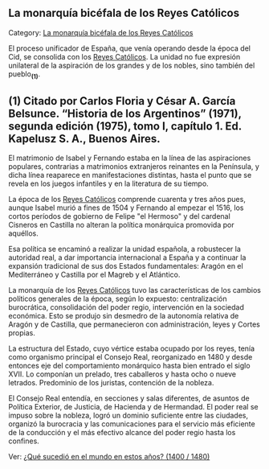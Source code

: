 ## La monarquía bicéfala de los Reyes Católicos

Category: [La monarquía bicéfala de los Reyes Católicos](http://descubrircorrientes.com.ar/2012/index.php/2454-historia-desde-el-origen-hasta-1814/tierra-argentina-1492-1588/la-aventura-del-rio-de-la-plata/americo-vespucio-descubridor-del-rio-de-la-plata/la-monarquia-bicefala-de-los-reyes-catolicos)

El proceso unificador de España, que venía operando desde la época del Cid, se consolida con los [Reyes Católicos](http://descubrircorrientes.com.ar/2012/index.php/2454-historia-desde-el-origen-hasta-1814/tierra-argentina-1492-1588/la-aventura-del-rio-de-la-plata/americo-vespucio-descubridor-del-rio-de-la-plata/index.php?option=com_content&view=category&id=891&Itemid=510). La unidad no fue expresión unilateral de la aspiración de los grandes y de los nobles, sino también del pueblo<sub><strong>(1)</strong></sub>.

## **(1)** Citado por Carlos Floria y César A. García Belsunce. “Historia de los Argentinos” (1971), segunda edición (1975), tomo I, capítulo 1. Ed. Kapelusz S. A., Buenos Aires.

El matrimonio de Isabel y Fernando estaba en la línea de las aspiraciones populares, contrarias a matrimonios extranjeros reinantes en la Península, y dicha línea reaparece en manifestaciones distintas, hasta el punto que se revela en los juegos infantiles y en la literatura de su tiempo.

La época de los [Reyes Católicos](http://descubrircorrientes.com.ar/2012/index.php/2454-historia-desde-el-origen-hasta-1814/tierra-argentina-1492-1588/la-aventura-del-rio-de-la-plata/americo-vespucio-descubridor-del-rio-de-la-plata/index.php?option=com_content&view=category&id=891&Itemid=510) comprende cuarenta y tres años pues, aunque Isabel murió a fines de 1504 y Fernando al empezar el 1516, los cortos períodos de gobierno de Felipe "el Hermoso" y del cardenal Cisneros en Castilla no alteran la política monárquica promovida por aquéllos.

Esa política se encaminó a realizar la unidad española, a robustecer la autoridad real, a dar importancia internacional a España y a continuar la expansión tradicional de sus dos Estados fundamentales: Aragón en el Mediterráneo y Castilla por el Magreb y el Atlántico.

La monarquía de los [Reyes Católicos](http://descubrircorrientes.com.ar/2012/index.php/2454-historia-desde-el-origen-hasta-1814/tierra-argentina-1492-1588/la-aventura-del-rio-de-la-plata/americo-vespucio-descubridor-del-rio-de-la-plata/index.php?option=com_content&view=category&id=891&Itemid=510) tuvo las características de los cambios políticos generales de la época, según lo expuesto: centralización burocrática, consolidación del poder regio, intervención en la sociedad económica. Esto se produjo sin desmedro de la autonomía relativa de Aragón y de Castilla, que permanecieron con administración, leyes y Cortes propias.

La estructura del Estado, cuyo vértice estaba ocupado por los reyes, tenía como organismo principal el Consejo Real, reorganizado en 1480 y desde entonces eje del comportamiento monárquico hasta bien entrado el siglo XVII. Lo componían un prelado, tres caballeros y hasta ocho o nueve letrados. Predominio de los juristas, contención de la nobleza.

El Consejo Real entendía, en secciones y salas diferentes, de asuntos de Política Exterior, de Justicia, de Hacienda y de Hermandad. El poder real se impuso sobre la nobleza, logró un dominio suficiente entre las ciudades, organizó la burocracia y las comunicaciones para el servicio más eficiente de la conducción y el más efectivo alcance del poder regio hasta los confines.

Ver: [¿Qué sucedió en el mundo en estos años? (1400 / 1480)](http://descubrircorrientes.com.ar/2012/index.php/2454-historia-desde-el-origen-hasta-1814/tierra-argentina-1492-1588/la-aventura-del-rio-de-la-plata/americo-vespucio-descubridor-del-rio-de-la-plata/index.php?option=com_content&view=category&id=2476&Itemid=510)